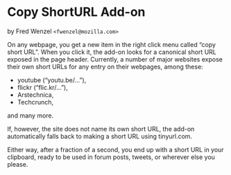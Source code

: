 Copy ShortURL Add-on
====================

by Fred Wenzel ``<fwenzel@mozilla.com>``

On any webpage, you get a new item in the right click menu called “copy
short URL”. When you click it, the add-on looks for a canonical short URL
exposed in the page header. Currently, a number of major websites
expose their own short URLs for any entry on their webpages, among these:

* youtube (“youtu.be/…”),
* flickr (“flic.kr/…”),
* Arstechnica,
* Techcrunch,

and many more.

If, however, the site does not name its own short URL, the add-on
automatically falls back to making a short URL using tinyurl.com.

Either way, after a fraction of a second, you end up with a short URL in your
clipboard, ready to be used in forum posts, tweets, or wherever else you
please.
